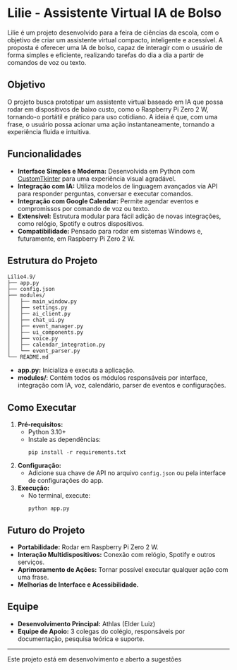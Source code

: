 # Lilie - Assistente Virtual IA de Bolso

Lilie é um projeto desenvolvido para a feira de ciências da escola, com o objetivo de criar um assistente virtual compacto, inteligente e acessível. A proposta é oferecer uma IA de bolso, capaz de interagir com o usuário de forma simples e eficiente, realizando tarefas do dia a dia a partir de comandos de voz ou texto.

## Objetivo

O projeto busca prototipar um assistente virtual baseado em IA que possa rodar em dispositivos de baixo custo, como o Raspberry Pi Zero 2 W, tornando-o portátil e prático para uso cotidiano. A ideia é que, com uma frase, o usuário possa acionar uma ação instantaneamente, tornando a experiência fluida e intuitiva.

## Funcionalidades

- **Interface Simples e Moderna:** Desenvolvida em Python com [CustomTkinter](https://github.com/TomSchimansky/CustomTkinter) para uma experiência visual agradável.
- **Integração com IA:** Utiliza modelos de linguagem avançados via API para responder perguntas, conversar e executar comandos.
- **Integração com Google Calendar:** Permite agendar eventos e compromissos por comando de voz ou texto.
- **Extensível:** Estrutura modular para fácil adição de novas integrações, como relógio, Spotify e outros dispositivos.
- **Compatibilidade:** Pensado para rodar em sistemas Windows e, futuramente, em Raspberry Pi Zero 2 W.

## Estrutura do Projeto

```
Lilie4.9/
├── app.py
├── config.json
├── modules/
│   ├── main_window.py
│   ├── settings.py
│   ├── ai_client.py
│   ├── chat_ui.py
│   ├── event_manager.py
│   ├── ui_components.py
│   ├── voice.py
│   ├── calendar_integration.py
│   └── event_parser.py
└── README.md
```

- **app.py:** Inicializa e executa a aplicação.
- **modules/**: Contém todos os módulos responsáveis por interface, integração com IA, voz, calendário, parser de eventos e configurações.

## Como Executar

1. **Pré-requisitos:**  
   - Python 3.10+
   - Instale as dependências:
     ```
     pip install -r requirements.txt
     ```
2. **Configuração:**  
   - Adicione sua chave de API no arquivo `config.json` ou pela interface de configurações do app.
3. **Execução:**  
   - No terminal, execute:
     ```
     python app.py
     ```

## Futuro do Projeto

- **Portabilidade:** Rodar em Raspberry Pi Zero 2 W.
- **Interação Multidispositivos:** Conexão com relógio, Spotify e outros serviços.
- **Aprimoramento de Ações:** Tornar possível executar qualquer ação com uma frase.
- **Melhorias de Interface e Acessibilidade.**

## Equipe

- **Desenvolvimento Principal:** Athlas (Elder Luiz)
- **Equipe de Apoio:** 3 colegas do colégio, responsáveis por documentação, pesquisa teórica e suporte.

---

Este projeto está em desenvolvimento e aberto a sugestões
